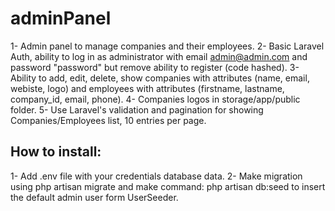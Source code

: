 # adminPanel

1- Admin panel to manage companies and their employees.
2- Basic Laravel Auth, ability to log in as administrator with email admin@admin.com and password "password" but remove ability to register (code hashed).
3- Ability to add, edit, delete, show companies with attributes (name, email, webiste, logo) and employees with attributes (firstname, lastname, company_id, email, phone).
4- Companies logos in storage/app/public folder.
5- Use Laravel's validation and pagination for showing Companies/Employees list, 10 entries per page.

## How to install:
1- Add .env file with your credentials database data.
2- Make migration using php artisan migrate and make command: php artisan db:seed to insert the default admin user form UserSeeder.
